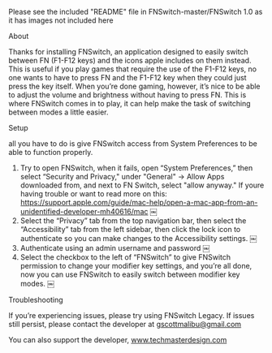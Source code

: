Please see the included "README" file in FNSwitch-master/FNSwitch 1.0 as it has images not included here 

About 

Thanks for installing FNSwitch, an application designed to easily switch between FN (F1-F12 keys) and the icons apple includes on them instead. This is useful if you play games that require the use of the F1-F12 keys, no one wants to have to press FN and the F1-F12 key when they could just press the key itself. When you’re done gaming, however, it’s nice to be able to adjust the volume and brightness without having to press FN. This is where FNSwitch comes in to play, it can help make the task of switching between modes a little easier. 

Setup 

all you have to do is give FNSwitch access from System Preferences to be able to function properly. 

1) Try to open FNSwitch, when it fails, open “System Preferences,” then select “Security and Privacy," under "General" -> Allow Apps downloaded from, and next to FN Switch, select "allow anyway." If youre having trouble or want to read more on this: 
https://support.apple.com/guide/mac-help/open-a-mac-app-from-an-unidentified-developer-mh40616/mac
￼
2) Select the “Privacy” tab from the top navigation bar, then select the “Accessibility” tab from the left sidebar, then click the lock icon to authenticate so you can make changes to the Accessibility settings.
￼
3) Authenticate using an admin username and password
￼
4) Select the checkbox to the left of “FNSwitch” to give FNSwitch permission to change your modifier key settings, and you’re all done, now you can use FNSwitch to easily switch between modifier key modes. 
￼

Troubleshooting

If you’re experiencing issues, please try using FNSwitch Legacy. If issues still persist, please contact the developer at gscottmalibu@gmail.com

You can also support the developer, www.techmasterdesign.com
